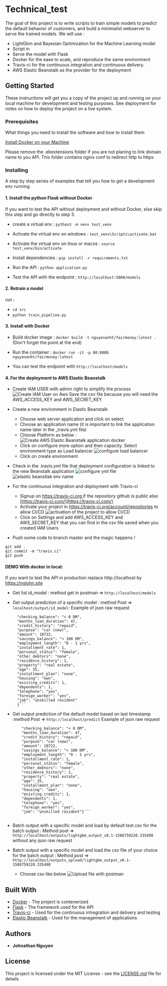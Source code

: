 # Technical_test

The goal of this project is to write scripts to train simple models to predict the default behavior of customers, and build a minimalist webserver to serve the trained models.
We will use :
* LightGbm and Bayesian Optimization for the Machine Learning model
* Script in 
* Serve the model with Flask
* Docker for the ease to scale, and reproduce the same environment
* Travis-ci for the continuous integration and continuous delivery.
* AWS Elastic Beanstalk as the provider for the deployment


## Getting Started

These instructions will get you a copy of the project up and running on your local machine for development and testing purposes. See deployment for notes on how to deploy the project on a live system.

### Prerequisites

What things you need to install the software and how to install them

[Install Docker on your Machine](https://docs.docker.com/get-docker/) 

Please remove the .ebextensions folder if you are not planing to link domain name to you API.
This folder contains nginx conf to redirect http to https


### Installing

A step by step series of examples that tell you how to get a development env running

#### 1. Install the python Flask without Docker ####
If you want to test the API without deployment and without Docker, else skip this step and go directly to step 3.

* create a virtual env : ```python3 -m venv test_venv```

* Activate the virtual env on windows : ```test_venv\Scripts\activate.bat```

* Activate the virtual env on linux or macos : ```source test_venv/bin/activate```

* Install dependencies : ```pip install -r requirements.txt```
* Run the API : ```python application.py```

* Test the API with the endpoint : ```http://localhost:5000/models```

#### 2. Retrain a model ####
run : 
* ```cd src```
* ```python train_pipeline.py```

#### 3. Install with Docker ####

* Build docker image : ```docker build -t nguyenanht/fairmoney:latest .``` (Don't forget the point at the end)

* Run the container : ```docker run -it -p 80:8080 nguyenanht/fairmoney:latest```

* You can test the endpoint with ```http://localhost/models```


#### 4. For the deployment to AWS Elastic Beanstalk ####
* Create IAM USER with admin right to simplify the process
    ![Create IAM User on Aws](img/1_create_iam_user.png)
    Save the csv file because you will need the AWS_ACCESS_KEY and AWS_SECRET_KEY
* Create a new environment in Elastic Beanstalk
    * Choose web server application and click on select
    * Choose an application name (it is important to link the application name later in the _travis.yml file)
    * Choose Platform as below :
     ![Create AWS Elastic Beanstalk application docker](img/create_beanstlak_docker.png)
    * Click on configure more option and then capacity. Select environment type as Load balancer
      ![configure load balancer](img/load_balencer.png)
    * Click on create environment

* Check in the .travis.yml file that deployment configuration is linked to the new Beanstalk application
     ![configure yml file](img/travisyml.png)
     ![elastic beanstlak env name](img/elasticbeanstlakenvname.png)
     
* For the continuous integration and deployment with Travis-ci
    * Signup on [https://travis-ci.org ](https://travis-ci.org)  if the repository github is public else [https://travis-ci.com/](https://travis-ci.com/)
    * Activate your project in https://travis-ci.org/account/repositories to allow CI/CD
      ![activation of the project to allow CI/CD](img/activation_project_travis.png)
    * Click on Settings and add AWS_ACCESS_KEY and AWS_SECRET_KEY that you can find in the csv file saved when you created IAM Users

* Push some code to branch master and the magic happens !
```
git add .
git commit -m "travis.ci"
git push
```
 
 
 
#### DEMO With docker in local: 
If you want to test the API in production replace http://localhost by https://ngjohn.site
* Get list id_model : method get in postman => ```http://localhost/models```
* Get output prediction of a specific model : method Post => ```localhost/output/id_model```:
   Example of json raw request    
  ```{
	"checking_balance": "< 0 DM",
	"months_loan_duration": 47,
	"credit_history": "repaid",
	"purpose": "car (new)",
	"amount": 10722,
	"savings_balance": "< 100 DM",
	"employment_length": "0 - 1 yrs",
	"installment_rate": 1,
	"personal_status": "female",
	"other_debtors": "none",
	"residence_history": 1,
	"property": "real estate",
	"age": 35,
	"installment_plan": "none",
	"housing": "own",
	"existing_credits": 1,
	"dependents": 1,
	"telephone": "yes",
	"foreign_worker": "yes",
	"job": "unskilled resident"
	}```

* Get output prediction of the default model based on last timestamp :method Post => ```http://localhost/predict```
    Example of json raw request
    ```{
        "checking_balance": "< 0 DM",
        "months_loan_duration": 47,
        "credit_history": "repaid",
        "purpose": "car (new)",
        "amount": 10722,
        "savings_balance": "< 100 DM",
        "employment_length": "0 - 1 yrs",
        "installment_rate": 1,
        "personal_status": "female",
        "other_debtors": "none",
        "residence_history": 1,
        "property": "real estate",
        "age": 35,
        "installment_plan": "none",
        "housing": "own",
        "existing_credits": 1,
        "dependents": 1,
        "telephone": "yes",
        "foreign_worker": "yes",
        "job": "unskilled resident"}```
  
  
* Batch output with a specific model and load by default test.csv for the batch output : Method post =>
```http://localhost/outputs/lightgbm_output_v0.1-1588759220.335498```
    without any json raw request
    
* Batch output with a specific model and load the csv file of your choice for the batch output : Method post => ```http://localhost/outputs_upload/lightgbm_output_v0.1-1588759220.335498```
    * Choose csv like below
    ![Upload file with postman](img/Postman_upload_csv_file.png)


## Built With

* [Docker](https://www.docker.com/) - The project is contenerized
* [Flask](https://flask.palletsprojects.com/en/1.1.x/) - The framework used for the API
* [Travis-ci](https://travis-ci.com/) - Used for the continuous intregration and delivery and testing
* [Elastic Beanstalk](https://aws.amazon.com/fr/elasticbeanstalk/) - Used for the management of applications


## Authors

* **Johnathan Nguyen** 

## License

This project is licensed under the MIT License - see the [LICENSE.md](LICENSE.md) file for details






    
